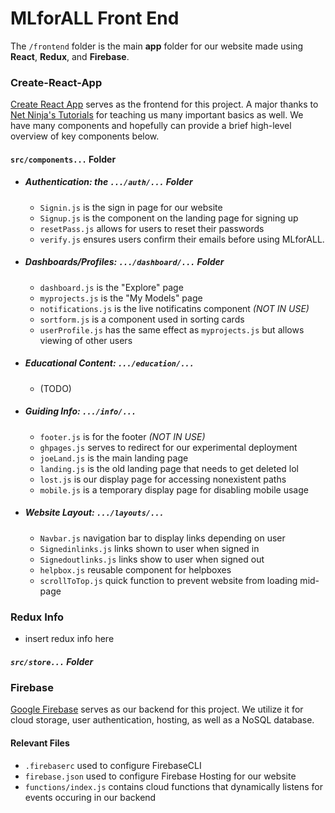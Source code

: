 # MLforALL Front End

The `/frontend` folder is the main **app** folder for our website made using **React**, **Redux**, and **Firebase**.

### Create-React-App

[Create React App](https://github.com/facebook/create-react-app) serves as the frontend for this project. A major thanks to [Net Ninja's Tutorials](https://www.youtube.com/playlist?list=PL4cUxeGkcC9iWstfXntcj8f-dFZ4UtlN3) for teaching us many important basics as well. We have many components and hopefully can provide a brief high-level overview of key components below.

#### `src/components...` Folder

-   ##### Authentication: the `.../auth/...` Folder
    -   `Signin.js` is the sign in page for our website
    -   `Signup.js` is the component on the landing page for signing up
    -   `resetPass.js` allows for users to reset their passwords
    -   `verify.js` ensures users confirm their emails before using MLforALL.
-   ##### Dashboards/Profiles: `.../dashboard/...` Folder
    -   `dashboard.js` is the "Explore" page
    -   `myprojects.js` is the "My Models" page
    -   `notifications.js` is the live notificatins component _(NOT IN USE)_
    -   `sortform.js` is a component used in sorting cards
    -   `userProfile.js` has the same effect as `myprojects.js` but allows viewing of other users
-   ##### Educational Content: `.../education/...`
    -   (TODO)
-   ##### Guiding Info: `.../info/...`
    -   `footer.js` is for the footer _(NOT IN USE)_
    -   `ghpages.js` serves to redirect for our experimental deployment
    -   `joeLand.js` is the main landing page
    -   `landing.js` is the old landing page that needs to get deleted lol
    -   `lost.js` is our display page for accessing nonexistent paths
    -   `mobile.js` is a temporary display page for disabling mobile usage
-   ##### Website Layout: `.../layouts/...`
    -   `Navbar.js` navigation bar to display links depending on user
    -   `Signedinlinks.js` links shown to user when signed in
    -   `Signedoutlinks.js` links show to user when signed out
    -   `helpbox.js` reusable component for helpboxes
    -   `scrollToTop.js` quick function to prevent website from loading mid-page

### Redux Info

-   insert redux info here

##### `src/store...` Folder

### Firebase

[Google Firebase](https://firebase.google.com/) serves as our backend for this project. We utilize it for cloud storage, user authentication, hosting, as well as a NoSQL database.

#### Relevant Files

-   `.firebaserc` used to configure FirebaseCLI
-   `firebase.json` used to configure Firebase Hosting for our website
-   `functions/index.js` contains cloud functions that dynamically listens for events occuring in our backend
